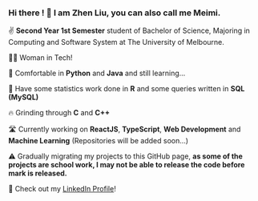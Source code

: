 ### Hi there ! 👋 I am Zhen Liu, you can also call me Meimi.

✌️ **Second Year 1st Semester** student of Bachelor of Science, Majoring in Computing and Software System at The University of Melbourne.  

🙋‍♀️ Woman in Tech!  

💪 Comfortable in **Python** and **Java** and still learning...  

👀 Have some statistics work done in **R** and some queries written in **SQL (MySQL)**  

🔥 Grinding through **C** and **C++**  

🛣 Currently working on **ReactJS**, **TypeScript**, **Web Development** and **Machine Learning** (Repositories will be added soon...)  

⚠️ Gradually migrating my projects to this GitHub page, **as some of the projects are school work, I may not be able to release the code before mark is released.** 

🔗 Check out my [LinkedIn Profile](https://www.linkedin.com/in/zhenliumeimiliu/)! 

<!--
**ZyLen888/ZyLen888** is a ✨ _special_ ✨ repository because its `README.md` (this file) appears on your GitHub profile.

Here are some ideas to get you started:

- 🔭 I’m currently working on ...
- 🌱 I’m currently learning ...
- 👯 I’m looking to collaborate on ...
- 🤔 I’m looking for help with ...
- 💬 Ask me about ...
- 📫 How to reach me: ...
- 😄 Pronouns: ...
- ⚡ Fun fact: ...
-->
